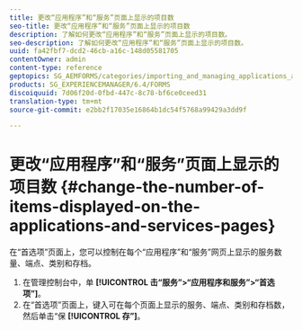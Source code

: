 ```yaml
---
title: 更改“应用程序”和“服务”页面上显示的项目数
seo-title: 更改“应用程序”和“服务”页面上显示的项目数
description: 了解如何更改“应用程序”和“服务”页面上显示的项目数。
seo-description: 了解如何更改“应用程序”和“服务”页面上显示的项目数。
uuid: fa42fbf7-dcd2-46cb-a16c-148d05581705
contentOwner: admin
content-type: reference
geptopics: SG_AEMFORMS/categories/importing_and_managing_applications_and_archives
products: SG_EXPERIENCEMANAGER/6.4/FORMS
discoiquuid: 7d06f20d-0fbd-447c-8c78-bf6ce0ceed31
translation-type: tm+mt
source-git-commit: e2bb2f17035e16864b1dc54f5768a99429a3dd9f

---
```



# 更改“应用程序”和“服务”页面上显示的项目数 {#change-the-number-of-items-displayed-on-the-applications-and-services-pages}

在“首选项”页面上，您可以控制在每个“应用程序”和“服务”网页上显示的服务数量、端点、类别和存档。

1. 在管理控制台中，单 **[!UICONTROL 击“服务”>“应用程序和服务”>“首选项”]**。
1. 在“首选项”页面上，键入可在每个页面上显示的服务、端点、类别和存档数，然后单击“保 **[!UICONTROL 存”]**。

